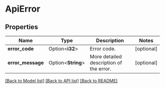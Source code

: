 # ApiError

## Properties

Name | Type | Description | Notes
------------ | ------------- | ------------- | -------------
**error_code** | Option<**i32**> | Error code. | [optional]
**error_message** | Option<**String**> | More detailed description of the error. | [optional]

[[Back to Model list]](../README.md#documentation-for-models) [[Back to API list]](../README.md#documentation-for-api-endpoints) [[Back to README]](../README.md)



